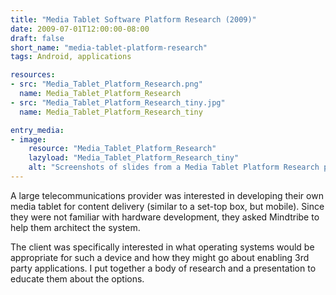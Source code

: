 ```yaml
---
title: "Media Tablet Software Platform Research (2009)"
date: 2009-07-01T12:00:00-08:00
draft: false
short_name: "media-tablet-platform-research"
tags: Android, applications

resources:
- src: "Media_Tablet_Platform_Research.png"
  name: Media_Tablet_Platform_Research
- src: "Media_Tablet_Platform_Research_tiny.jpg"
  name: Media_Tablet_Platform_Research_tiny

entry_media:
- image:
    resource: "Media_Tablet_Platform_Research"
    lazyload: "Media_Tablet_Platform_Research_tiny"
    alt: "Screenshots of slides from a Media Tablet Platform Research presentation"
---
```

A large telecommunications provider was interested in developing their own media tablet for content delivery (similar to a set-top box, but mobile). Since they were not familiar with hardware development, they asked Mindtribe to help them architect the system.

The client was specifically interested in what operating systems would be appropriate for such a device and how they might go about enabling 3rd party applications. I put together a body of research and a presentation to educate them about the options.
